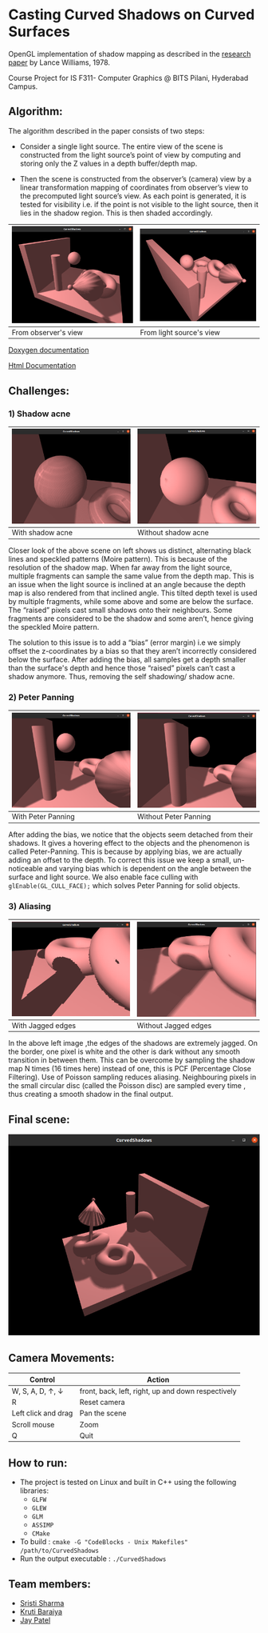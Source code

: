 # Casting Curved Shadows on Curved Surfaces
OpenGL implementation of shadow mapping as described in the [research paper](https://github.com/krutibaraiya/CurvedShadows/blob/master/ResearchPaper.pdf) by Lance Williams, 1978.

Course Project for IS F311- Computer Graphics @ BITS Pilani, Hyderabad Campus.

## Algorithm:
<!-- ![Scene from observer's view](https://github.com/krutibaraiya/CurvedShadows/blob/master/Html%20pages/images/fromobsview.png)

## Scene from light source's view:
![Scene from light source's view](https://github.com/krutibaraiya/CurvedShadows/blob/master/Html%20pages/images/fromlightview.png) -->

The algorithm described in the paper consists of two steps:
* Consider a single light source. The entire view of the scene is constructed from the light source’s point of view by computing and storing only the Z values in a depth buffer/depth map.

* Then the scene is constructed from the observer’s (camera) view by a linear transformation mapping of coordinates from observer’s view to the precomputed light source’s view. As each point is generated, it is tested for visibility i.e. if the point is not visible to the light source, then it lies in the shadow region. This is then shaded accordingly.


<!-- <table>
  <tr>
    <td><img src="https://github.com/krutibaraiya/CurvedShadows/blob/master/Html%20pages/images/fromobsview.png" ></td>
    <td><img src="https://github.com/krutibaraiya/CurvedShadows/blob/master/Html%20pages/images/fromlightview.png" ></td>
  </tr>
  <tr>
    <td>From observer's view</td>
     <td>From light source's view</td>
  </tr>
 </table> -->

| ![obsview](https://github.com/krutibaraiya/CurvedShadows/blob/master/Html%20pages/images/fromobsview.png)          | ![lightview](https://github.com/krutibaraiya/CurvedShadows/blob/master/Html%20pages/images/fromlightview.png)                                           |
|------------------|---------------------------------------------------|
| From observer's view | From light source's view |

[Doxygen documentation](https://github.com/krutibaraiya/CurvedShadows/tree/master/html)

[Html Documentation](https://github.com/krutibaraiya/CurvedShadows/tree/master/Html%20pages/html%20pages)

## Challenges:
### 1) Shadow acne
<!-- ![Shadow acne](https://github.com/krutibaraiya/CurvedShadows/blob/master/Html%20pages/images/moire1.png) -->

<!-- <table>
  <tr>
    <td><img src="https://github.com/krutibaraiya/CurvedShadows/blob/master/Html%20pages/images/moire1.png" ></td>
    <td><img src="https://github.com/krutibaraiya/CurvedShadows/blob/master/Html%20pages/images/moire2.png" ></td>
  </tr>
  <tr>
    <td>With shadow acne</td>
     <td>Without shadow acne</td>
  </tr>
 </table> -->
 | ![withshadowacne](https://github.com/krutibaraiya/CurvedShadows/blob/master/Html%20pages/images/moire1.png)          | ![withoutshadowacne](https://github.com/krutibaraiya/CurvedShadows/blob/master/Html%20pages/images/moire2.png)                                           |
|------------------|---------------------------------------------------|
| With shadow acne | Without shadow acne |

Closer look of the above scene on left shows us distinct, alternating black lines and speckled patterns (Moire pattern). This is because of the resolution of the shadow map. When far away from the light source, multiple fragments can sample the same value from the depth map. This is an issue when the light source is inclined at an angle because the depth map is also rendered from that inclined angle. This tilted depth texel is used by multiple fragments, while some above and some are below the surface. The “raised” pixels cast small shadows onto their neighbours. Some fragments are considered to be the shadow and some aren’t, hence giving the speckled Moire pattern.

The solution to this issue is to add a “bias” (error margin) i.e we simply offset the z-coordinates by a bias so that they aren’t incorrectly considered below the surface. After adding the bias, all samples get a depth smaller than the surface's depth and hence those “raised” pixels can’t cast a shadow anymore. Thus, removing the self shadowing/ shadow acne.

### 2) Peter Panning
<!-- ![Peter panning](https://github.com/krutibaraiya/CurvedShadows/blob/master/Html%20pages/images/peter1.png) -->

<!-- <table>
  <tr>
    <td><img src="https://github.com/krutibaraiya/CurvedShadows/blob/master/Html%20pages/images/peter1.png" ></td>
    <td><img src="https://github.com/krutibaraiya/CurvedShadows/blob/master/Html%20pages/images/peter2.png" ></td>
  </tr>
  <tr>
    <td>With Peter Panning</td>
     <td>Without Peter Panning</td>
  </tr>
 </table> -->

 | ![withpeterpan](https://github.com/krutibaraiya/CurvedShadows/blob/master/Html%20pages/images/peter1.png)          | ![withoutpeterpan](https://github.com/krutibaraiya/CurvedShadows/blob/master/Html%20pages/images/peter2.png)                                           |
|------------------|---------------------------------------------------|
| With Peter Panning | Without Peter Panning |

 After adding the bias, we notice that the objects seem detached from their shadows. It gives a hovering effect to the objects and the phenomenon is called Peter-Panning. This is because by applying bias, we are actually adding an offset to the depth. To correct this issue we keep a small, un-noticeable and varying bias which is dependent on the angle between the surface and light source. We also enable face culling with `glEnable(GL_CULL_FACE);` which solves Peter Panning for solid objects.

### 3) Aliasing
<!-- ![Aliasing](https://github.com/krutibaraiya/CurvedShadows/blob/master/Html%20pages/images/alias1.png) -->

<!-- <table>
  <tr>
    <td><img src="https://github.com/krutibaraiya/CurvedShadows/blob/master/Html%20pages/images/alias1.png" ></td>
    <td><img src="https://github.com/krutibaraiya/CurvedShadows/blob/master/Html%20pages/images/alias2.png" ></td>
  </tr>
  <tr>
    <td>With jagged edges</td>
     <td>Without jagged edges</td>
  </tr>
 </table> -->
 | ![withjaggededge](https://github.com/krutibaraiya/CurvedShadows/blob/master/Html%20pages/images/alias1.png)          | ![withoutjaggededge](https://github.com/krutibaraiya/CurvedShadows/blob/master/Html%20pages/images/alias2.png)                                           |
|------------------|---------------------------------------------------|
| With Jagged edges | Without Jagged edges |


 In the above left image ,the edges of the shadows are extremely jagged. On the border, one pixel is white and the other is dark without any smooth transition in between them. This can be overcome by sampling the shadow map N times (16 times here) instead of one, this is PCF (Percentage Close Filtering). Use of Poisson sampling reduces aliasing. Neighbouring pixels in the small circular disc (called the Poisson disc) are sampled every time , thus creating a smooth shadow in the final output.

## Final scene:
![Final output scene](https://github.com/krutibaraiya/CurvedShadows/blob/master/Html%20pages/images/scene1.png)

## Camera Movements:
| Control          | Action                                            |
|------------------|---------------------------------------------------|
| W, S, A, D, ↑, ↓ | front, back, left, right, up and down respectively|
| R                | Reset camera                                      |
| Left click and drag  | Pan the scene                                 |
| Scroll mouse     | Zoom                                              |
| Q                | Quit                                              |

## How to run:
* The project is tested on Linux and built in C++ using the following libraries:
    * `GLFW`
    * `GLEW`
    * `GLM`
    * `ASSIMP`
    * `CMake`
* To build : `cmake -G "CodeBlocks - Unix Makefiles" /path/to/CurvedShadows`
* Run the output executable : `./CurvedShadows`

## Team members:
* [Sristi Sharma](https://github.com/judyhopps24)
* [Kruti Baraiya](https://github.com/krutibaraiya)
* [Jay Patel](https://github.com/pjay20301)



